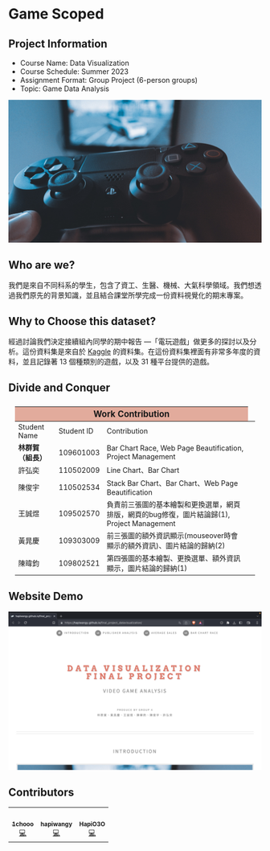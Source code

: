 # Game Scoped

## Project Information
- Course Name: Data Visualization
- Course Schedule: Summer 2023
- Assignment Format: Group Project (6-person groups)
- Topic: Game Data Analysis

<div align="center"> 
    <img src="./images/home.jpg" width="600px;" alt=""/>
</div>

## Who are we?

我們是來自不同科系的學生，包含了資工、生醫、機械、大氣科學領域。我們想透過我們原先的背景知識，並且結合課堂所學完成一份資料視覺化的期末專案。  

## Why to Choose this dataset?
經過討論我們決定接續組內同學的期中報告 —「電玩遊戲」做更多的探討以及分析。這份資料集是來自於 [Kaggle](https://www.kaggle.com/datasets/sidtwr/videogames-sales-dataset) 的資料集。在這份資料集裡面有非常多年度的資料，並且記錄著 13 個種類別的遊戲，以及 31 種平台提供的遊戲。

## Divide and Conquer
<table style="margin-top: 5%; margin-left: 2.5%; margin-right: 2.5%; width: 95%;">
	<thead>
		<tr>
			<th colspan="3" style="text-align: center; background-color: #e2ab9c; font-size: larger;">
				Work Contribution
			</th>
		</tr>
	</thead>
	<tbody>
		<tr>
			<td>Student Name</td>
			<td>Student ID</td>
			<td>Contribution</td>
		</tr>
		<tr>
			<td><b>林群賀（組長）</b></td>
			<td>109601003</td>
			<td>Bar Chart Race, Web Page Beautification, Project Management<td>
		</tr>
		<tr>
			<td>許弘奕</td>
			<td>110502009</td>
			<td>Line Chart、Bar Chart</td>
		</tr>
		<tr>
			<td>陳俊宇</td>
			<td>110502534</td>
			<td>Stack Bar Chart、Bar Chart、Web Page Beautification</td>
		</tr>
		<tr>
			<td>王誠煜</td>
			<td>109502570</td>
			<td>負責前三張圖的基本繪製和更換選單，網頁排版，網頁的bug修復，圖片結論歸(1), Project Management</td>
		</tr>
		<tr>
			<td>黃晁慶</td>
			<td>109303009</td>
			<td>前三張圖的額外資訊顯示(mouseover時會顯示的額外資訊)、圖片結論的歸納(2)</td>
		</tr>
		<tr>
			<td>陳暐鈞</td>
			<td>109802521</td>
			<td>第四張圖的基本繪製、更換選單、額外資訊顯示，圖片結論的歸納(1)</td>
		</tr>
	</tbody>
</table>

## Website Demo 

<div align="center">
    <a href="https://hapiwangy.github.io/final_project_datavisualization/">
        <img src="./images/demo.png" alt="Demo" width="600px;">
    </a>
</div>


## Contributors
<table>
  <tr>
    <td align="center"><a href="https://sites.google.com/g.ncu.edu.tw/1chooo"><img src="https://avatars.githubusercontent.com/u/94162591?v=4" width="100px;" alt=""/><br /><sub><b>1chooo</b></sub></a><br /><a href="https://github.com/hapiwangy/final_project_datavisualization/commits?author=1chooo" title="Code">💻</a></td>
    <td align="center"><a href="https://github.com/hapiwangy"><img src="https://avatars.githubusercontent.com/u/99786569?v=4" width="100px;" alt=""/><br /><sub><b>hapiwangy</b></sub></a><br /><a href="https://github.com/hapiwangy/final_project_datavisualization/commits?author=hapiwangy" title="Code">💻</a></td>
    <td align="center"><a href="https://github.com/HapiO3O"><img src="https://avatars.githubusercontent.com/u/89393053?v=4" width="100px;" alt=""/><br /><sub><b>HapiO3O</b></sub></a><br /><a href="https://github.com/hapiwangy/final_project_datavisualization/commits?author=HapiO3O" title="Code">💻</a></td>
  </tr>
</table>
